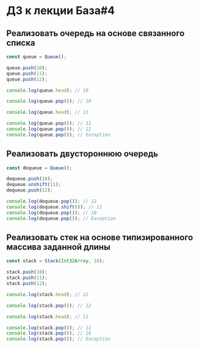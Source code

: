 # ДЗ к лекции База#4

## Реализовать очередь на основе связанного списка

```js
const queue = Queue();

queue.push(10);
queue.push(11);
queue.push(12);

console.log(queue.head); // 10

console.log(queue.pop()); // 10

console.log(queue.head); // 11

console.log(queue.pop()); // 11
console.log(queue.pop()); // 12
console.log(queue.pop()); // Exception
```

## Реализовать двустороннюю очередь

```js
const dequeue = Queue();

dequeue.push(10);
dequeue.unshift(11);
dequeue.push(12);

console.log(dequeue.pop()); // 12
console.log(dequeue.shift()); // 11
console.log(dequeue.pop()); // 10
console.log(dequeue.pop()); // Exception
```

## Реализовать стек на основе типизированного массива заданной длины

```js
const stack = Stack(Int32Array, 10);

stack.push(10);
stack.push(11);
stack.push(12);

console.log(stack.head); // 12

console.log(stack.pop()); // 12

console.log(stack.head); // 11

console.log(stack.pop()); // 11
console.log(stack.pop()); // 10
console.log(stack.pop()); // Exception
```
